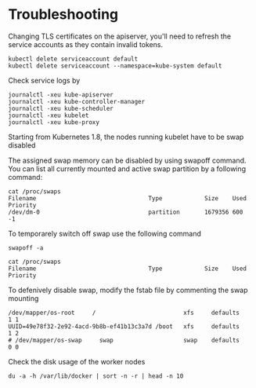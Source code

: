 # Troubleshooting
Changing TLS certificates on the apiserver, you'll need to refresh the service accounts as they contain invalid tokens.

    kubectl delete serviceaccount default
    kubectl delete serviceaccount --namespace=kube-system default

Check service logs by 

    journalctl -xeu kube-apiserver
    journalctl -xeu kube-controller-manager
    journalctl -xeu kube-scheduler
    journalctl -xeu kubelet
    journalctl -xeu kube-proxy

Starting from Kubernetes 1.8, the nodes running kubelet have to be swap disabled

The assigned swap memory can be disabled by using swapoff command. You can list all currently mounted and active swap partition by a following command:

    cat /proc/swaps
    Filename                                Type            Size    Used    Priority
    /dev/dm-0                               partition       1679356 600     -1

To temporarely switch off swap use the following command

    swapoff -a

    cat /proc/swaps
    Filename                                Type            Size    Used    Priority

To defenively disable swap, modify the fstab file by commenting the swap mounting

    /dev/mapper/os-root     /                         xfs     defaults        1 1
    UUID=49e78f32-2e92-4acd-9b8b-ef41b13c3a7d /boot   xfs     defaults        1 2
    # /dev/mapper/os-swap     swap                    swap    defaults        0 0

Check the disk usage of the worker nodes

    du -a -h /var/lib/docker | sort -n -r | head -n 10
